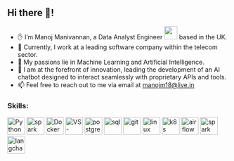 ## Hi there 👋!
- ✋ I’m Manoj Manivannan, a Data Analyst Engineer <img src="https://media.giphy.com/media/WUlplcMpOCEmTGBtBW/giphy.gif" width="30"> based in the UK.
- 💼 Currently, I work at a leading software company within the telecom sector.
- 👀 My passions lie in Machine Learning and Artificial Intelligence.
- 🌱 I am at the forefront of innovation, leading the development of an AI chatbot designed to interact seamlessly with proprietary APIs and tools.
- 📫 Feel free to reach out to me via email at manojm18@live.in

### Skills:

<!-- 
  Icons obtained from https://simpleicons.org/
build the icons by 
  "https://img.shields.io/badge/-" 
+ "name of logo as it should appear" 
+ "-" 
+ "color of the logo" 
+ "?style=flat-square&logo=" 
+ "name of logo" 
+ "&logoColor=white"
-->
<p>
<img alt="Python" src="https://img.shields.io/badge/Python-3776AB?style=for-the-badge&logo=python&logoColor=white" height="40" />
<img alt="spark" src="https://img.shields.io/badge/-pandas-150458?style=flat-square&logo=pandas&logoColor=white" height="40" />
<img alt="Docker" src="https://img.shields.io/badge/-Docker-46a2f1?style=flat-square&logo=docker&logoColor=white" height="40"/>
<img alt="VS-Code" src="https://img.shields.io/badge/Visual_Studio_Code-0078D4?style=flat-square&logo=visual%20studio%20code&logoColor=white" height=40" />
<img alt="postgresql" src="https://img.shields.io/badge/PostgreSQL-4169E1?style=flat-square&logo=postgresql&logoColor=white" height="40" />
<img alt="sql" src="https://img.shields.io/badge/MySQL-4479A1?style=flat-square&logo=mysql&logoColor=white" height="40"/>
<img alt="git" src="https://img.shields.io/badge/-Git-F05032?style=flat-square&logo=git&logoColor=white" height="40" />
<img alt="linux" src="https://img.shields.io/badge/Linux-FCC624?style=flat-square&logo=linux&logoColor=black" height="40" /> 
<img alt="k8s" src="https://img.shields.io/badge/Kubernetes-326CE5?style=flat-square&logo=kubernetes&logoColor=white" height="40" />
<img alt="airflow" src="https://img.shields.io/badge/Apache%20Airflow-4169E1?style=flat-square&logo=apacheairflow&logoColor=white" height="40" />
<img alt="spark" src="https://img.shields.io/badge/-PySpark-E25A1C?style=flat-square&logo=apachespark&logoColor=white" height="40" />
<img alt="langchain" src="https://dev-to-uploads.s3.amazonaws.com/uploads/articles/5u34aur48tj25f61uhqy.png" height="40"/>
  
</p>
<!---
manojmanivannan/manojmanivannan is a ✨ special ✨ repository because its `README.md` (this file) appears on your GitHub profile.
You can click the Preview link to take a look at your changes.
--->
